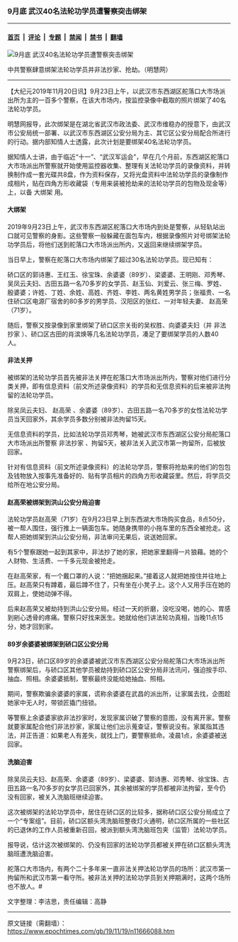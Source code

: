 ### 9月底 武汉40名法轮功学员遭警察突击绑架

---

#### [首页](../../../..?n11666088) &nbsp;|&nbsp; [评论](../../../../../epoch-comment?n11666088) &nbsp;|&nbsp; [专题](../../../../../epoch-special?n11666088) &nbsp;|&nbsp; [禁闻](../../../../../epoch-news?n11666088) &nbsp;|&nbsp; [禁书](../../../../../books?n11666088) &nbsp;|&nbsp; [翻墙](https://github.com/gfw-breaker/nogfw/blob/master/README.md?n11666088)


<div><img alt="9月底 武汉40名法轮功学员遭警察突击绑架" class="attachment-djy_600_400 size-djy_600_400 wp-post-image" src="https://i.epochtimes.com/assets/uploads/2019/11/1-67-600x370-600x370.jpg"/>
<div class="caption">
 <p>
  中共警察肆意绑架法轮功学员并非法抄家、抢劫。（明慧网）
 </p>
</div></div><hr/><div class="post_content" id="artbody" itemprop="articleBody">
 <!-- article content begin -->
 <p>
  【大纪元2019年11月20日讯】9月23日上午，以武汉市东西湖区舵落口大市场派出所为主的一百多个警察，在该大市场内，按监控录像中截取的照片绑架了40名法轮功学员。
 </p>
 <p>
  明慧网报导，此次绑架是在湖北省武汉市政法委、武汉市维稳办的授意下，由武汉市公安局统一部署、以武汉市东西湖区公安分局为主、其它区公安分局配合所进行的行动。据内部知情人士透露，此次计划是要绑架40名法轮功学员。
 </p>
 <p>
  据知情人士讲，由于临近“十一”、“武汉军运会”，早在几个月前，东西湖区舵落口大市场派出所警察就开始使用监控器收集、整理有关法轮功学员的录像资料，并转换制作成一套光碟共8盘，作为资料保存，又将光盘资料中法轮功学员的录像制作成相片，贴在四角方形收藏袋（专用来装被抢劫来的法轮功学员的包物及现金等）上，以备
  <ok href="https://www.epochtimes.com/gb/tag/%E5%A4%A7%E7%BB%91%E6%9E%B6.html">
   大绑架
  </ok>
  用。
 </p>
 <h4>
  <b>
   <ok href="https://www.epochtimes.com/gb/tag/%E5%A4%A7%E7%BB%91%E6%9E%B6.html">
    大绑架
   </ok>
  </b>
 </h4>
 <p>
  2019年9月23日上午，武汉市东西湖区舵落口大市场内到处是警察，从轻轨站出口就可见警察的身影。这些警察一般躲藏在面包车内，根据录像照片对号绑架法轮功学员后，将他们送到舵落口大市场派出所内，又返回来继续绑架学员。
 </p>
 <p>
  当日早上，警察在舵落口大市场内绑架了超过30名法轮功学员。现已知有：
 </p>
 <p>
  硚口区的郭诗惠、王红玉、徐宝珠、余婆婆（89岁）、梁婆婆、王明刚、邓秀琴、吴凤云夫妇、古田五路一名70多岁的女学员、赵玉仙、刘爱云、张三梅、罗姓、殷婆婆；许姓、丁姓、余姓、高姓、齐姓、李姓、两名黄姓男学员；张福贵、一名住硚口区电源厂宿舍的80多岁的男学员、汉阳区的张红、一对年轻夫妻、
  <ok href="https://www.epochtimes.com/gb/tag/%E8%B5%B5%E9%AB%98%E8%8D%A3.html">
   赵高荣
  </ok>
  （71岁）。
 </p>
 <p>
  随后，警察又按录像到家里绑架了硚口区宗关街的吴权胜、向婆婆夫妇（并
  <ok href="https://www.epochtimes.com/gb/tag/%E9%9D%9E%E6%B3%95%E6%8A%84%E5%AE%B6.html">
   非法抄家
  </ok>
  ）、硚口区古田的肖滨焕等几名法轮功学员，凑足了要绑架学员的人数40人。
 </p>
 <h4>
  <b>
   非法关押
  </b>
 </h4>
 <p>
  被绑架的法轮功学员首先被非法关押在舵落口大市场派出所内，警察对他们进行分类关押，即有信息资料（前文所述录像资料）的学员和无信息资料的后来被非法拘留的法轮功学员。
 </p>
 <p>
  除吴凤云夫妇、
  <ok href="https://www.epochtimes.com/gb/tag/%E8%B5%B5%E9%AB%98%E8%8D%A3.html">
   赵高荣
  </ok>
  、余婆婆（89岁）、古田五路一名70多岁的女性法轮功学员当天回家外，其余学员多数分别被非法拘留15天。
 </p>
 <p>
  无信息资料的学员，比如法轮功学员邓秀琴，她被武汉市东西湖区公安分局舵落口大市场派出所警察
  <ok href="https://www.epochtimes.com/gb/tag/%E9%9D%9E%E6%B3%95%E6%8A%84%E5%AE%B6.html">
   非法抄家
  </ok>
  、拘留5天，被非法关入武汉市第一拘留所，后被放回家。
 </p>
 <p>
  针对有信息资料（前文所述录像资料）的法轮功学员，警察将抢劫来的他们的包包及钱物放入按事先准备好的、贴有学员相片的四角方形收藏袋里。然后，将学员交给所在地公安分局。
 </p>
 <h4>
  <b>
   赵高荣被绑架到洪山公安分局迫害
  </b>
 </h4>
 <p>
  法轮功学员赵高荣（71岁）在9月23日早上到东西湖大市场购买食品，8点50分，被一帮人围住，强行推上一辆面包车。她随身携带的小拖车里的东西全被抢走。这帮人把她绑架到洪山公安分局，非法审问无果后，说送她回家。
 </p>
 <p>
  有5个警察跟她一起到其家中，非法抄了她的家，把她家里翻得一片狼藉。她的个人财物、生活费、一千多元现金被抢走。
 </p>
 <p>
  在赵高荣家，有一个戴口罩的人说：“把她捆起来。”接着这人就把她按住并往地上压。赵高荣只有蹲着，最后蹲不住了，只有坐在小凳子上。这个人又用手压在她的双肩上，使她动弹不得。
 </p>
 <p>
  后来赵高荣又被劫持到洪山公安分局。经过一天的折磨，没吃没喝，她的心、胃感到剜心透骨的疼痛。警察只好找来医生。她就给他们讲法轮功真相，当晚11点15分，她才回到家。
 </p>
 <h4>
  <b>
   89岁余婆婆被绑架到硚口区公安分局
  </b>
 </h4>
 <p>
  9月23日，硚口区89岁的余婆婆被武汉市东西湖区公安分局舵落口大市场派出所警察绑架后，与硚口区其他学员被劫持到硚口区公安分局非法讯问，强迫按手印、抽血、照相。余婆婆抵制，警察最终没能给她抽血、照相。
 </p>
 <p>
  期间，警察欺骗余婆婆的家属，谎称余婆婆在武昌的派出所，让家属去找，企图趁她家中无人时，带锁匠撬门扭锁。
 </p>
 <p>
  等警察上余婆婆家欲非法抄家时，发现家属识破了警察的意图，没有离开家。警察就要家属配合他们非法抄家，家属让他们出示蒐查证，警察说没有。家属指其违法，并正告道：如果老人有差失，就找上门，要警察抵命。凌晨1点，余婆婆被送回家。
 </p>
 <h4>
  <b>
   洗脑迫害
  </b>
 </h4>
 <p>
  除吴凤云夫妇、赵高荣、余婆婆（89岁）、梁婆婆、郭诗惠、邓秀琴、徐宝珠、古田五路一名70多岁的女学员已回家外，其余被绑架的学员都被非法拘留，至今仍没有回家，被关入洗脑班继续迫害。
 </p>
 <p>
  这次被绑架的法轮功学员中，居住在硚口区的比较多，据称硚口区公安分局成立了一个“专案组”。目前，硚口区额头湾洗脑班整夜灯火通明，硚口区所属的一些社区的已退休的工作人员被重新召回，被派到额头湾洗脑班包夹（监管）法轮功学员。
 </p>
 <p>
  报导说，估计这次被绑架的、仍没有回家的法轮功学员都被关押在硚口区额头湾洗脑班遭洗脑迫害。
 </p>
 <p>
  舵落口大市场内，有两个二十多年来一直非法关押法轮功学员的场所：武汉市第一拘留所和武汉市第一看守所。被非法关押的法轮功学员到关押期满时，这两个场所也不放人。#
 </p>
 <p>
  文字整理：李洁思，责任编辑：高静
 </p>
 <!-- article content end -->
 <div id="below_article_ad">
 </div>
</div>


---

原文链接（需翻墙）：https://www.epochtimes.com/gb/19/11/19/n11666088.htm